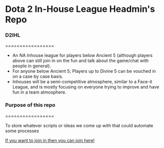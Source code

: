 # Dota 2 In-House League Headmin's Repo

### D2IHL
=================

* An NA Inhouse league for players below Ancient 5 (although players above can still join in on the fun and talk about the game/chat with people in general).
* For anyone below Ancient 5; Players up to Divine 5 can be vouched in on a case by case basis.
* Inhouses will be a semi-competitive atmosphere, similar to a Face-it League, and is mostly focusing on everyone trying to improve and have fun in a team atmosphere.

### Purpose of this repo
=================

To store whatever scripts or ideas we come up with that could automate some processes


[If you want to join in then you can join here!](https://discord.gg/A8SbdsD "D2IHL")